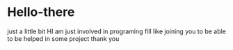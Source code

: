 # Hello-there
just a little bit
 HI am just involved in programing fill like joining you to be able to be helped in some project thank you
